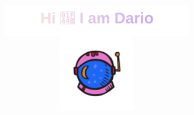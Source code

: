 <div align="center">
  <div align="center">
    <img src="title.svg" width="800" alt="Your Title">
  </div>
  <img src="https://raw.githubusercontent.com/low-perry/my-assets/refs/heads/main/my-logo.svg" width="200" height="200" alt="Space Robot SVG">
</div>

